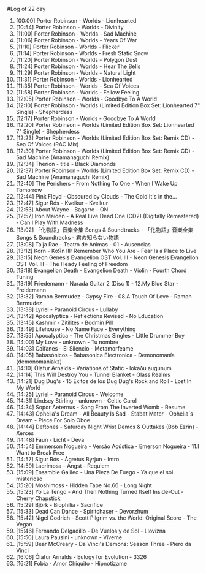 #Log of 22 day

1. [00:00] Porter Robinson - Worlds - Lionhearted
1. [10:54] Porter Robinson - Worlds - Divinity
1. [11:00] Porter Robinson - Worlds - Sad Machine
1. [11:06] Porter Robinson - Worlds - Years Of War
1. [11:10] Porter Robinson - Worlds - Flicker
1. [11:14] Porter Robinson - Worlds - Fresh Static Snow
1. [11:20] Porter Robinson - Worlds - Polygon Dust
1. [11:24] Porter Robinson - Worlds - Hear The Bells
1. [11:29] Porter Robinson - Worlds - Natural Light
1. [11:31] Porter Robinson - Worlds - Lionhearted
1. [11:35] Porter Robinson - Worlds - Sea Of Voices
1. [11:58] Porter Robinson - Worlds - Fellow Feeling
1. [12:05] Porter Robinson - Worlds - Goodbye To A World
1. [12:10] Porter Robinson - Worlds (Limited Edition Box Set: Lionhearted 7" Single) - Shepherdess
1. [12:17] Porter Robinson - Worlds - Goodbye To A World
1. [12:20] Porter Robinson - Worlds (Limited Edition Box Set: Lionhearted 7" Single) - Shepherdess
1. [12:23] Porter Robinson - Worlds (Limited Edition Box Set: Remix CD) - Sea Of Voices (RAC Mix)
1. [12:30] Porter Robinson - Worlds (Limited Edition Box Set: Remix CD) - Sad Machine (Anamanaguchi Remix)
1. [12:34] Therion - title - Black Diamonds
1. [12:37] Porter Robinson - Worlds (Limited Edition Box Set: Remix CD) - Sad Machine (Anamanaguchi Remix)
1. [12:40] The Perishers - From Nothing To One - When I Wake Up Tomorrow
1. [12:44] Pink Floyd - Obscured by Clouds - The Gold It's in the...
1. [12:47] Sigur Rós - Kveikur - Kveikur
1. [12:53] About Wayne - Bagarre - ON
1. [12:57] Iron Maiden - A Real Live Dead One (CD2) (Digitally Remastered) - Can I Play With Madness
1. [13:02] 「化物語」音楽全集 Songs & Soundtracks - 「化物語」音楽全集 Songs & Soundtracks - 君の知らない物語
1. [13:08] Taija Rae - Teatro de Animas - 01 - Ausencias
1. [13:12] Korn - KoЯn III: Remember Who You Are - Fear Is a Place to Live
1. [13:15] Neon Genesis Evangelion OST Vol. III - Neon Genesis Evangelion OST Vol. III - The Heady Feeling of Freedom
1. [13:18] Evangelion Death - Evangelion Death - Violin - Fourth Chord Tuning
1. [13:19] Friedemann - Narada Guitar 2 (Disc 1) - 12.My Blue Star - Freidemann
1. [13:32] Ramon Bermudez - Gypsy Fire - 08.A Touch Of Love - Ramon Bermudez
1. [13:38] Lyriel - Paranoid Circus - Lullaby
1. [13:42] Apocalyptica - Reflections Revised - No Education
1. [13:45] Kashmir - Zitilites - Bodmin Pill
1. [13:49] Lifehouse - No Name Face - Everything
1. [13:55] Apocalyptica - The Christmas Singles - Little Drummer Boy
1. [14:00] My Love - unknown - Tu nombre
1. [14:03] Caifanes - El Silencio - Metamorfeame
1. [14:05] Babasónicos - Babasonica Electronica - Demonomanía (demonomaniakz)
1. [14:10] Ólafur Arnalds - Variations of Static - lokaðu augunum
1. [14:14] This Will Destroy You - Tunnel Blanket - Glass Realms
1. [14:21] Dug Dug's - 15 Éxitos de los Dug Dug's Rock and Roll - Lost In My World
1. [14:25] Lyriel - Paranoid Circus - Welcome
1. [14:31] Lindsey Stirling - unknown - Celtic Carol
1. [14:34] Sopor Aeternus - Song From The Inverted Womb - Resume
1. [14:43] Ophelia's Dream - All Beauty Is Sad - Stabat Mater - Ophelia´s Dream - Piece For Solo Oboe
1. [14:44] Deftones - Saturday Night Wrist Demos & Outtakes (Bob Ezrin) - Xerces
1. [14:48] Faun - Licht - Deva
1. [14:54] Emmerson Nogueira - Versão Acústica - Emerson Nogueira - 11.I Want to Break Free
1. [14:57] Sigur Rós - Ágætus Byrjun - Intro
1. [14:59] Lacrimosa - Angst - Requiem
1. [15:09] Ensamble Galileo - Una Pieza De Fuego - Ya que el sol misterioso
1. [15:20] Moshimoss - Hidden Tape No.66 - Long Night
1. [15:23] Yo La Tengo - And Then Nothing Turned Itself Inside-Out - Cherry Chapstick
1. [15:29] Björk - Biophilia - Sacrifice
1. [15:33] Dead Can Dance - Spiritchaser - Devorzhum
1. [15:42] Nigel Godrich - Scott Pilgrim vs. the World: Original Score - The Vegan
1. [15:46] Fernando Delgadillo - De Vuelos y de Sol - Llovizna
1. [15:50] Laura Pausini - unknown - Víveme
1. [15:59] Bear McCreary - Da Vinci's Demons: Season Three - Piero da Vinci
1. [16:06] Ólafur Arnalds - Eulogy for Evolution - 3326
1. [16:21] Fobia - Amor Chiquito - Hipnotízame
